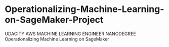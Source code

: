 # Operationalizing-Machine-Learning-on-SageMaker-Project
UDACITY AWS MACHINE LEARNING ENGINEER NANODEGREE Operationalizing Machine Learning on SageMaker
